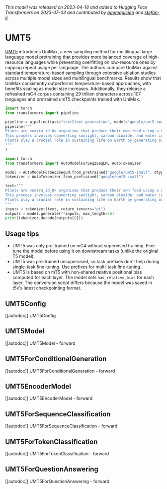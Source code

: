 <!--Copyright 2023 The HuggingFace Team. All rights reserved.

Licensed under the Apache License, Version 2.0 (the "License"); you may not use this file except in compliance with
the License. You may obtain a copy of the License at

http://www.apache.org/licenses/LICENSE-2.0

Unless required by applicable law or agreed to in writing, software distributed under the License is distributed on
an "AS IS" BASIS, WITHOUT WARRANTIES OR CONDITIONS OF ANY KIND, either express or implied. See the License for the
specific language governing permissions and limitations under the License.

⚠️ Note that this file is in Markdown but contain specific syntax for our doc-builder (similar to MDX) that may not be
rendered properly in your Markdown viewer.

-->
*This model was released on 2023-04-18 and added to Hugging Face Transformers on 2023-07-03 and contributed by [agemagician](https://huggingface.co/agemagician) and [stefan-it](https://huggingface.co/stefan-it).*

# UMT5

[UMT5](https://huggingface.co/papers/2304.09151) introduces UniMax, a new sampling method for multilingual large language model pretraining that provides more balanced coverage of high-resource languages while preventing overfitting on low-resource ones by capping repeat usage per language. The authors compare UniMax against standard temperature-based sampling through extensive ablation studies across multiple model sizes and multilingual benchmarks. Results show that UniMax consistently outperforms temperature-based approaches, with benefits scaling as model size increases. Additionally, they release a refreshed mC4 corpus containing 29 trillion characters across 107 languages and pretrained umT5 checkpoints trained with UniMax.

<hfoptions id="usage">
<hfoption id="Pipeline">

```py
import torch
from transformers import pipeline

pipeline = pipeline(task="text2text-generation", model="google/umt5-small", dtype="auto")
pipeline("""
Plants are <extra_id_0> organisms that produce their own food using a method called photosynthesis.
This process involves converting sunlight, carbon dioxide, and water into glucose, which provides energy for growth.
Plants play a crucial role in sustaining life on Earth by generating oxygen and serving as the foundation of most ecosystems.
"""
)
```

</hfoption>
<hfoption id="AutoModel">

```py
import torch
from transformers import AutoModelForSeq2SeqLM, AutoTokenizer

model = AutoModelForSeq2SeqLM.from_pretrained("google/umt5-small", dtype="auto")
tokenizer = AutoTokenizer.from_pretrained("google/umt5-small")

text="""
Plants are <extra_id_0> organisms that produce their own food using a method called photosynthesis.
This process involves converting sunlight, carbon dioxide, and water into glucose, which provides energy for growth.
Plants play a crucial role in sustaining life on Earth by generating oxygen and serving as the foundation of most ecosystems.
"""
inputs = tokenizer(text, return_tensors="pt")
outputs = model.generate(**inputs, max_length=50)
print(tokenizer.decode(outputs[0]))
```

</hfopton>
</hfoptions>

## Usage tips

- UMT5 was only pre-trained on mC4 without supervised training. Fine-tune the model before using it on downstream tasks (unlike the original T5 model).
- UMT5 was pre-trained unsupervised, so task prefixes don't help during single-task fine-tuning. Use prefixes for multi-task fine-tuning.
- UMT5 is based on mT5 with non-shared relative positional bias computed for each layer. The model sets `has_relative_bias` for each layer. The conversion script differs because the model was saved in t5x's latest checkpointing format.

## UMT5Config

[[autodoc]] UMT5Config

## UMT5Model

[[autodoc]] UMT5Model
    - forward

## UMT5ForConditionalGeneration

[[autodoc]] UMT5ForConditionalGeneration
    - forward

## UMT5EncoderModel

[[autodoc]] UMT5EncoderModel
    - forward

## UMT5ForSequenceClassification

[[autodoc]] UMT5ForSequenceClassification
    - forward

## UMT5ForTokenClassification

[[autodoc]] UMT5ForTokenClassification
    - forward

## UMT5ForQuestionAnswering

[[autodoc]] UMT5ForQuestionAnswering
    - forward

